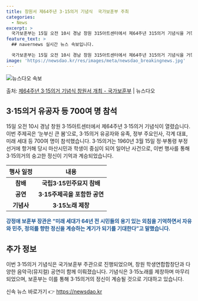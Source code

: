 ```yaml
---
title: 창원서 제64주년 3·15의거 기념식  국가보훈부 주최
categories:
  - News
excerpt: >
  국가보훈부는 15일 오전 10시 경남 창원 315아트센터에서 제64주년 315의거 기념식을 거행해 자유정의민…
feature_text: >
  ## navernews 실시간 뉴스 속보입니다.

  국가보훈부는 15일 오전 10시 경남 창원 315아트센터에서 제64주년 315의거 기념식을 거행해 자유정의민…
image: 'https://newsdao.kr/res/images/meta/newsdao_breakingnews.jpg'
---
```


![뉴스다오 속보](https://newsdao.kr/res/images/meta/newsdao_breakingnews.jpg)

<p>출처: <a href="https://newsdao.kr/3356" rel="dofollow">제64주년 3·15의거 기념식 창원서 개최 - 국가보훈부</a> | 뉴스다오</p>

<h2 data-ke-size="size26">3·15의거 유공자 등 700여 명 참석</h2>
<p data-ke-size="size16">15일 오전 10시 경남 창원 3·15아트센터에서 제64주년 3·15의거 기념식이 열렸습니다. 이번 주제곡은 ‘눈부신 큰 봄’으로, 3·15의거 유공자와 유족, 정부 주요인사, 각계 대표, 미래 세대 등 700여 명이 참석했습니다. 3·15의거는 1960년 3월 15일 정·부통령 부정선거에 항거해 당시 마산시민과 학생이 중심이 되어 일어난 사건으로, 이번 행사를 통해 3·15의거의 숭고한 정신이 기억과 계승되었습니다.</p>
<table>
  <thead>
    <tr>
      <th><b>행사 일정</b></th>
      <th><b>내용</b></th>
    </tr>
  </thead>
  <tbody>
    <tr>
      <td style="text-align: center; height: 17px;"><b>참배</b></td>
      <td style="text-align: center; height: 17px;"><b>국립3⋅15민주묘지 참배</b></td>
    </tr>
    <tr>
      <td style="text-align: center; height: 17px;"><b>공연</b></td>
      <td style="text-align: center; height: 17px;"><b>3·15주제곡을 포함한 공연</b></td>
    </tr>
    <tr>
      <td style="text-align: center; height: 17px;"><b>기념사</b></td>
      <td style="text-align: center; height: 17px;"><b>3·15노래 제창</b></td>
    </tr>
  </tbody>
</table>
<b><span style="color: #1a5490;">강정애 보훈부 장관은 “미래 세대가 64년 전 시민들의 용기 있는 외침을 기억하면서 자유와 민주, 정의를 향한 정신을 계승하는 계기가 되기를 기대한다”고 말했습니다.</span></b>

<h2 data-ke-size="size26">추가 정보</h2>
<p data-ke-size="size16">이번 3·15의거 기념식은 국가보훈부 주관으로 진행되었으며, 창원 학생연합합창단과 다양한 음악극(뮤지컬) 공연이 함께 이뤄졌습니다. 기념식은 3·15노래를 제창하며 마무리되었으며, 보훈부는 이를 통해 3·15의거의 정신이 계승될 것으로 기대하고 있습니다.</p> 

신속 뉴스 바로가기 👉 <a href="https://newsdao.kr" rel="dofollow">https://newsdao.kr</a>



